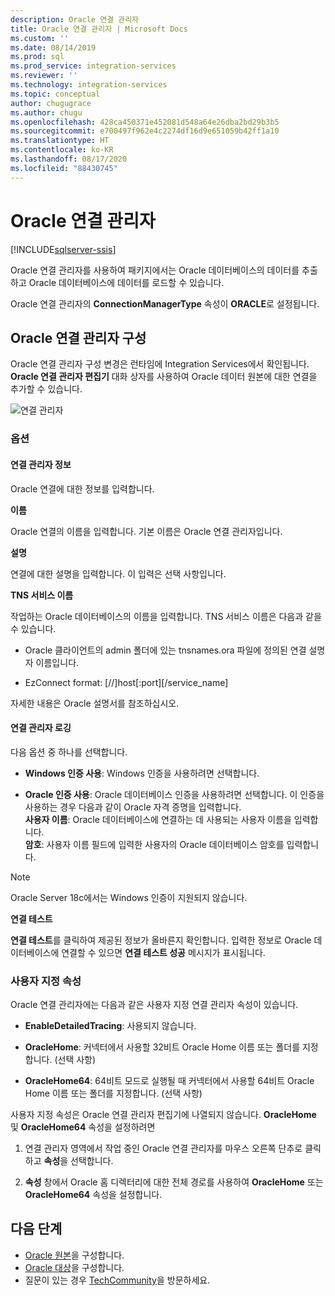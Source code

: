 ```yaml
---
description: Oracle 연결 관리자
title: Oracle 연결 관리자 | Microsoft Docs
ms.custom: ''
ms.date: 08/14/2019
ms.prod: sql
ms.prod_service: integration-services
ms.reviewer: ''
ms.technology: integration-services
ms.topic: conceptual
author: chugugrace
ms.author: chugu
ms.openlocfilehash: 428ca450371e452081d548a64e26dba2bd29b3b5
ms.sourcegitcommit: e700497f962e4c2274df16d9e651059b42ff1a10
ms.translationtype: HT
ms.contentlocale: ko-KR
ms.lasthandoff: 08/17/2020
ms.locfileid: "88430745"
---
```

# <a name="oracle-connection-manager"></a>Oracle 연결 관리자

[!INCLUDE[sqlserver-ssis](../../includes/applies-to-version/sqlserver-ssis.md)]

Oracle 연결 관리자를 사용하여 패키지에서는 Oracle 데이터베이스의 데이터를 추출하고 Oracle 데이터베이스에 데이터를 로드할 수 있습니다.

Oracle 연결 관리자의 **ConnectionManagerType** 속성이 **ORACLE**로 설정됩니다.

## <a name="configuring-the-oracle-connection-manager"></a>Oracle 연결 관리자 구성

Oracle 연결 관리자 구성 변경은 런타임에 Integration Services에서 확인됩니다. **Oracle 연결 관리자 편집기** 대화 상자를 사용하여 Oracle 데이터 원본에 대한 연결을 추가할 수 있습니다.

![연결 관리자](media/oracle-connection-manager.png)

### <a name="options"></a>옵션

#### <a name="connection-manager-information"></a>연결 관리자 정보

Oracle 연결에 대한 정보를 입력합니다.

**이름**

Oracle 연결의 이름을 입력합니다. 기본 이름은 Oracle 연결 관리자입니다. 

**설명** 

연결에 대한 설명을 입력합니다. 이 입력은 선택 사항입니다.

**TNS 서비스 이름**

작업하는 Oracle 데이터베이스의 이름을 입력합니다. TNS 서비스 이름은 다음과 같을 수 있습니다.

- Oracle 클라이언트의 admin 폴더에 있는 tnsnames.ora 파일에 정의된 연결 설명자 이름입니다.

- EzConnect format: [//]host[:port][/service_name]

자세한 내용은 Oracle 설명서를 참조하십시오.

#### <a name="connection-manager-logging"></a>연결 관리자 로깅

다음 옵션 중 하나를 선택합니다.

- **Windows 인증 사용**: Windows 인증을 사용하려면 선택합니다.

- **Oracle 인증 사용**: Oracle 데이터베이스 인증을 사용하려면 선택합니다. 이 인증을 사용하는 경우 다음과 같이 Oracle 자격 증명을 입력합니다.  
    **사용자 이름**: Oracle 데이터베이스에 연결하는 데 사용되는 사용자 이름을 입력합니다.  
    **암호**: 사용자 이름 필드에 입력한 사용자의 Oracle 데이터베이스 암호를 입력합니다.

> [!NOTE]
>
>Oracle Server 18c에서는 Windows 인증이 지원되지 않습니다.

**연결 테스트**

**연결 테스트**를 클릭하여 제공된 정보가 올바른지 확인합니다. 입력한 정보로 Oracle 데이터베이스에 연결할 수 있으면 **연결 테스트 성공** 메시지가 표시됩니다.

### <a name="custom-properties"></a>사용자 지정 속성

Oracle 연결 관리자에는 다음과 같은 사용자 지정 연결 관리자 속성이 있습니다.

- **EnableDetailedTracing**: 사용되지 않습니다.

- **OracleHome**: 커넥터에서 사용할 32비트 Oracle Home 이름 또는 폴더를 지정합니다. (선택 사항)

- **OracleHome64**: 64비트 모드로 실행될 때 커넥터에서 사용할 64비트 Oracle Home 이름 또는 폴더를 지정합니다. (선택 사항)

사용자 지정 속성은 Oracle 연결 관리자 편집기에 나열되지 않습니다. **OracleHome** 및 **OracleHome64** 속성을 설정하려면

1. 연결 관리자 영역에서 작업 중인 Oracle 연결 관리자를 마우스 오른쪽 단추로 클릭하고 **속성**을 선택합니다.

2. **속성** 창에서 Oracle 홈 디렉터리에 대한 전체 경로를 사용하여 **OracleHome** 또는 **OracleHome64** 속성을 설정합니다.

## <a name="next-steps"></a>다음 단계

- [Oracle 원본](oracle-source.md)을 구성합니다.
- [Oracle 대상](oracle-destination.md)을 구성합니다.
- 질문이 있는 경우 [TechCommunity](https://aka.ms/AA5u35j)을 방문하세요.
